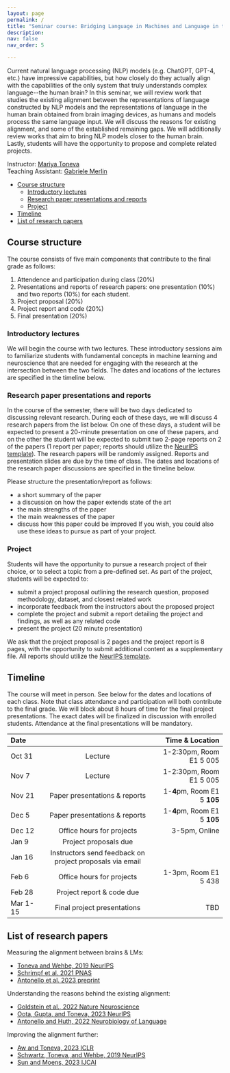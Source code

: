 ```yaml
---
layout: page
permalink: /
title: "Seminar course: Bridging Language in Machines and Language in the Brain"
description: 
nav: false
nav_order: 5

---
```


Current natural language processing (NLP) models (e.g. ChatGPT, GPT-4, etc.) have impressive capabilities, but how closely do they actually align with the capabilities of the only system that truly understands complex language--the human brain? In this seminar, we will review work that studies the existing alignment between the representations of language constructed by NLP models and the representations of language in the human brain obtained from brain imaging devices, as humans and models process the same language input. We will discuss the reasons for existing alignment, and some of the established remaining gaps. We will additionally review works that aim to bring NLP models closer to the human brain. Lastly, students will have the opportunity to propose and complete related projects.

Instructor: [Mariya Toneva](https://mtoneva.com/)  
Teaching Assistant: [Gabriele Merlin](https://gab709.github.io/)

- [Course structure](#course-structure)
  - [Introductory lectures](#introductory-lectures)
  - [Research paper presentations and reports](#research-paper-presentations-and-reports)
  - [Project](#project)
- [Timeline](#timeline)
- [List of research papers](#list-of-research-papers)


## Course structure

The course consists of five main components that contribute to the final grade as follows: 
  1. Attendence and participation during class (20%)
  2. Presentations and reports of research papers: one presentation (10%) and two reports (10%) for each student.
  3. Project proposal (20%)
  4. Project report and code (20%)
  5. Final presentation (20%)

### Introductory lectures
We will begin the course with two lectures. These introductory sessions aim to familiarize students with fundamental concepts in machine learning and neuroscience that are needed for engaging with the research at the intersection between the two fields. The dates and locations of the lectures are specified in the timeline below.

### Research paper presentations and reports
In the course of the semester, there will be two days dedicated to discussing relevant research. During each of these days, we will discuss 4 research papers from the list below. On one of these days, a student will be expected to present a 20-minute presentation on one of these papers, and on the other the student will be expected to submit two 2-page reports on 2 of the papers (1 report per paper; reports should utilize the [NeurIPS template](https://www.overleaf.com/latex/templates/neurips-2021-ai-for-science-workshop/mqdhgfxfxkgn)). The research papers will be randomly assigned. Reports and presentation slides are due by the time of class. The dates and locations of the research paper discussions are specified in the timeline below.

Please structure the presentation/report as follows:
  - a short summary of the paper
  - a discussion on how the paper extends state of the art
  - the main strengths of the paper
  - the main weaknesses of the paper
  - discuss how this paper could be improved
If you wish, you could also use these ideas to pursue as part of your project.

### Project 
Students will have the opportunity to pursue a research project of their choice, or to select a topic from a pre-defined set. As part of the project, students will be expected to:
- submit a project proposal outlining the research question, proposed methodology, dataset, and closest related work
- incorporate feedback from the instructors about the proposed project
- complete the project and submit a report detailing the project and findings, as well as any related code
- present the project (20 minute presentation)

We ask that the project proposal is 2 pages and the project report is 8 pages, with the opportunity to submit additional content as a supplementary file. All reports should utilize the [NeurIPS template](https://www.overleaf.com/latex/templates/neurips-2021-ai-for-science-workshop/mqdhgfxfxkgn).

## Timeline
The course will meet in person. See below for the dates and locations of each class. Note that class attendance and participation will both contribute to the final grade. We will block about 8 hours of time for the final project presentations. The exact dates will be finalized in discussion with enrolled students. Attendance at the final presentations will be mandatory.

| Date |  | Time & Location |
| :----------- | :------------: | ------------: |
| Oct 31      | Lecture       | 1-2:30pm, Room E1 5 005        |
| Nov 7       | Lecture       | 1-2:30pm, Room E1 5 005       |
| Nov 21       | Paper presentations & reports      | 1-**4**pm, Room E1 5 **105**       |
| Dec 5       | Paper presentations & reports        | 1-**4**pm, Room E1 5 **105**       |
| Dec 12       | Office hours for projects       | 3-5pm, Online       |
| Jan 9       | Project proposals due      |        |
| Jan 16       | Instructors send feedback on project proposals via email       |        |
| Feb 6       | Office hours for projects        |   1-3pm, Room E1 5 438    |
| Feb 28       | Project report & code due       |        |
| Mar 1-15       | Final project presentations       |    TBD    |

## List of research papers
Measuring the alignment between brains & LMs:
  - [Toneva and Wehbe, 2019 NeurIPS](https://proceedings.neurips.cc/paper_files/paper/2019/file/749a8e6c231831ef7756db230b4359c8-Paper.pdf)
  - [Schrimpf et al. 2021 PNAS](https://www.pnas.org/doi/10.1073/pnas.2105646118)
  - [Antonello et al. 2023 preprint](https://arxiv.org/pdf/2305.11863.pdf)

Understanding the reasons behind the existing alignment:
  - [Goldstein et al., 2022 Nature Neuroscience](https://www.nature.com/articles/s41593-022-01026-4)
  - [Oota, Gupta, and Toneva, 2023 NeurIPS](https://arxiv.org/pdf/2212.08094.pdf)
  - [Antonello and Huth, 2022 Neurobiology of Language](https://direct.mit.edu/nol/article-pdf/doi/10.1162/nol_a_00087/2057101/nol_a_00087.pdf)

Improving the alignment further:
  - [Aw and Toneva, 2023 ICLR](https://openreview.net/pdf?id=KzkLAE49H9b)
  - [Schwartz, Toneva, and Wehbe, 2019 NeurIPS](https://proceedings.neurips.cc/paper_files/paper/2019/file/2b8501af7b64d1aaae7dd832805f0709-Paper.pdf)
  - [Sun and Moens, 2023 IJCAI](https://www.ijcai.org/proceedings/2023/0577.pdf)

